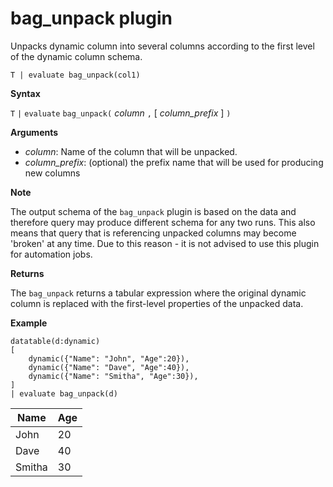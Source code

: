 # bag_unpack plugin

Unpacks dynamic column into several columns according to the first level of the dynamic column schema.

    T | evaluate bag_unpack(col1)

**Syntax**

`T` `|` `evaluate` `bag_unpack(` *column* `,` [ *column_prefix* ] `)`

**Arguments**

* *column*: Name of the column that will be unpacked. 
* *column_prefix*: (optional) the prefix name that will be used for producing new columns


**Note**

The output schema of the `bag_unpack` plugin is based on the data and therefore query may produce different
schema for any two runs. This also means that query that is referencing unpacked columns may become 'broken' at 
any time. Due to this reason - it is not advised to use this plugin for automation jobs.

**Returns**

The `bag_unpack` returns a tabular expression where the original dynamic column is replaced with the first-level properties of the unpacked data.

**Example**


```
datatable(d:dynamic)
[
    dynamic({"Name": "John", "Age":20}),
    dynamic({"Name": "Dave", "Age":40}),
    dynamic({"Name": "Smitha", "Age":30}),
]
| evaluate bag_unpack(d)
```

|Name|Age|
|---|---|
|John|20|
|Dave|40|
|Smitha|30|
